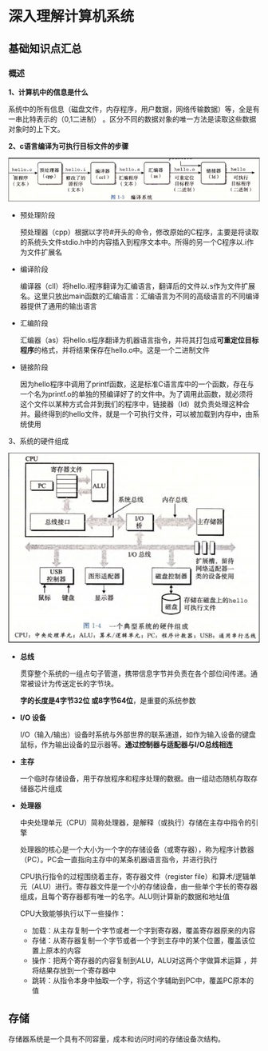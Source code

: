 # 深入理解计算机系统

## 基础知识点汇总

### 概述

**1、计算机中的信息是什么**

系统中的所有信息（磁盘文件，内存程序，用户数据，网络传输数据）等，全是有一串比特表示的（0,1二进制） 。区分不同的数据对象的唯一方法是读取这些数据对象时的上下文。



**2、c语言编译为可执行目标文件的步骤**

![1636267979845](深入理解计算机系统.assets/1636267979845.png)

+ 预处理阶段

  预处理器（cpp）根据以字符#开头的命令，修改原始的C程序，主要是将读取的系统头文件stdio.h中的内容插入到程序文本中。所得的另一个C程序以.i作为文件扩展名

+ 编译阶段

  编译器（cll）将hello.i程序翻译为汇编语言，翻译后的文件以.s作为文件扩展名。这里只放出main函数的汇编语言：汇编语言为不同的高级语言的不同编译器提供了通用的输出语言

+ 汇编阶段

  汇编器（as）将hello.s程序翻译为机器语言指令，并将其打包成**可重定位目标程序**的格式，并将结果保存在hello.o中。这是一个二进制文件

+ 链接阶段

  因为hello程序中调用了printf函数，这是标准C语言库中的一个函数，存在与一个名为printf.o的单独的预编译好了的文件中。为了调用此函数，就必须将这个文件以某种方式合并到我们的程序中，链接器（ld）就负责处理这种合并。最终得到的hello文件，就是一个可执行文件，可以被加载到内存中，由系统使用

3、系统的硬件组成

![1636268607340](深入理解计算机系统.assets/1636268607340.png)

+ **总线**

  贯穿整个系统的一组点句子管道，携带信息字节并负责在各个部位间传递。通常被设计为传送定长的字节块。

  **字的长度是4字节32位 或8字节64位**，是重要的系统参数

+ **I/O 设备**

  I/O（输入/输出）设备时系统与外部世界的联系通道，如作为输入设备的键盘鼠标，作为输出设备的显示器等。**通过控制器与适配器与I/O总线相连**

+ **主存**

  一个临时存储设备，用于存放程序和程序处理的数据。由一组动态随机存取存储器芯片组成

+ **处理器**

  中央处理单元（CPU）简称处理器，是解释（或执行）存储在主存中指令的引擎

  处理器的核心是一个大小为一个字的存储设备（或寄存器），称为程序计数器（PC）。PC会一直指向主存中的某条机器语言指令，并进行执行

  CPU执行指令的过程围绕着主存，寄存器文件（register file）和算术/逻辑单元（ALU）进行。寄存器文件是一个小的存储设备，由一些单个字长的寄存器组成，且每个寄存器都有唯一的名字。ALU则计算新的数据和地址值

  CPU大致能够执行以下一些操作：

  + 加载：从主存复制一个字节或者一个字到寄存器，覆盖寄存器原来的内容
  + 存储：从寄存器复制一个字节或者一个字到主存中的某个位置，覆盖该位置上原本的内容
  + 操作：把两个寄存器的内容复制到ALU，ALU对这两个字做算术运算 ，并将结果存放到一个寄存器中
  + 跳转：从指令本身中抽取一个字，将这个字辅助到PC中，覆盖PC原本的值



## 存储

存储器系统是一个具有不同容量，成本和访问时间的存储设备次结构。

